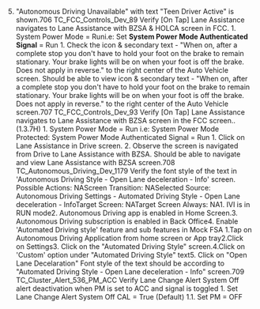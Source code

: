 5. "Autonomous Driving Unavailable" with text "Teen Driver Active" is shown.706 TC_FCC_Controls_Dev_89 Verify [On Tap] Lane Assistance navigates to Lane Assistance with BZSA & HOLCA screen in FCC. 1. System Power Mode = Runi.e: Set **System Power Mode Authenticated Signal** = Run 1. Check the icon & secondary text - "When on, after a complete stop you don't have to hold your foot on the brake to remain stationary. Your brake lights will be on when your foot is off the brake. Does not apply in reverse." to the right center of the Auto Vehicle screen. Should be able to view icon & secondary text - "When on, after a complete stop you don't have to hold your foot on the brake to remain stationary. Your brake lights will be on when your foot is off the brake. Does not apply in reverse." to the right center of the Auto Vehicle screen.707 TC_FCC_Controls_Dev_93 Verify [On Tap] Lane Assistance navigates to Lane Assistance with BZSA screen in the FCC screen.. (1.3.7H) 1. System Power Mode = Run i.e: System Power Mode Protected: System Power Mode Authenticated Signal = Run 1. Click on Lane Assistance in Drive screen. 2. Observe the screen is navigated from Drive to Lane Assistance with BZSA. Should be able to navigate and view Lane Assistance with BZSA screen.708 TC_Autonomous_Driving_Dev_1179 Verify the font style of the text in 'Autonomous Driving Style - Open Lane deceleration - Info' screen. Possible Actions: NAScreen Transition: NASelected Source: Autonomous Driving Settings - Automated Driving Style - Open Lane deceleration - InfoTarget Screen: NATarget Screen Always: NA1. IVI is in RUN mode2. Autonomous Driving app is enabled in Home Screen.3. Autonomous Driving subscription is enabled in Back Office4. Enable 'Automated Driving style' feature and sub features in Mock FSA 1.Tap on Autonomous Driving Application from home screen or App tray2.Click on Settings3. Click on the "Automated Driving Style" screen.4.Click on 'Custom' option under "Automated Driving Style" text5. Click on "Open Lane Decelaration" Font style of the text should be according to "Automated Driving Style - Open Lane deceleration - Info" screen.709 TC_Cluster_Alert_536_PM_ACC Verify Lane Change Alert System Off alert deactivation when PM is set to ACC and signal is toggled 1. Set Lane Change Alert System Off CAL = True (Default) 1.1. Set PM = OFF